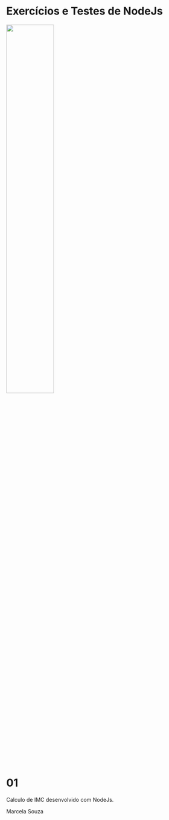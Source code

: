 # <h1>Exercícios e Testes de NodeJs</h1>
<img src="https://www.opus-software.com.br/wp-content/uploads/2018/09/nodejs-1000x423.jpg" width="50%">


<h1>01</h1>

Calculo de IMC desenvolvido com NodeJs.

Marcela Souza
